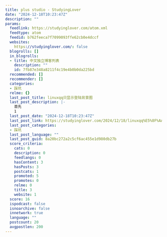 ```yaml
---
title: plus studio - StudyingLover
date: "2024-12-18T10:23:47Z"
description: ""
params:
  feedlink: https://studyinglover.com/atom.xml
  feedtype: atom
  feedid: b762feeca7f7099093ffe62cb0e4dccf
  websites:
    https://studyinglover.com/: false
  blogrolls: []
  in_blogrolls:
  - title: 中文独立博客列表
    description: ""
    id: 7fb87e348a8211f4c19e4b0b0da225bd
  recommended: []
  recommender: []
  categories:
  - 踩坑
  relme: {}
  last_post_title: linuxqq只显示登陆背景图
  last_post_description: |-
    首先
    1
  last_post_date: "2024-12-18T10:23:47Z"
  last_post_link: https://studyinglover.com/2024/12/18/linuxqq%E5%8F%AA%E6%98%BE%E7%A4%BA%E7%99%BB%E9%99%86%E8%83%8C%E6%99%AF%E5%9B%BE/
  last_post_categories:
  - 踩坑
  last_post_language: ""
  last_post_guid: 8a20bc272a2c5cf6ac455e1d980db27b
  score_criteria:
    cats: 0
    description: 0
    feedlangs: 0
    hasContent: 3
    hasPosts: 3
    postcats: 1
    promoted: 5
    promotes: 0
    relme: 0
    title: 3
    website: 1
  score: 16
  ispodcast: false
  isnoarchive: false
  innetwork: true
  language: ""
  postcount: 20
  avgpostlen: 200
---
```

